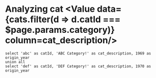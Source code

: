 # Analyzing cat <Value data={cats.filter(d => d.catId === $page.params.category)} column=cat_description/>

```cats
select 'abc' as catId, 'ABC Category!' as cat_description, 1969 as origin_year
union all
select 'def' as catId, 'DEF Category!' as cat_description, 1970 as origin_year
```